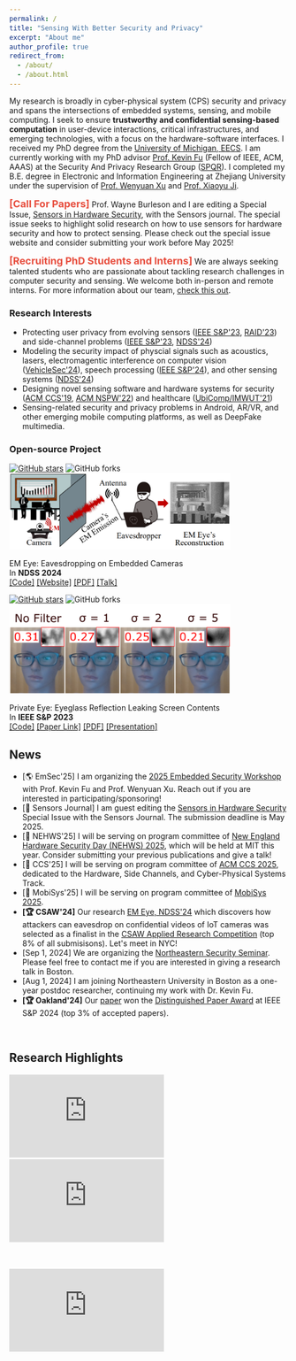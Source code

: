 ```yaml
---
permalink: /
title: "Sensing With Better Security and Privacy"
excerpt: "About me"
author_profile: true
redirect_from: 
  - /about/
  - /about.html
---
```




My research is broadly in cyber-physical system (CPS) security and privacy and spans the intersections of embedded systems, sensing, and mobile computing. I seek to ensure **trustworthy and confidential sensing-based computation** in user-device interactions, critical infrastructures, and emerging technologies, with a focus on the hardware-software interfaces. I received my PhD degree from the [University of Michigan, EECS](https://eecs.engin.umich.edu/). I am currently working with my PhD advisor [Prof. Kevin Fu](https://web.eecs.umich.edu/~kevinfu/) (Fellow of IEEE, ACM, AAAS) at the Security And Privacy Research Group ([SPQR](https://spqrlab1.github.io/)). I completed my B.E. degree in Electronic and Information Engineering at Zhejiang University under the supervision of [Prof. Wenyuan Xu](https://scholar.google.com/citations?user=FCsdj0YAAAAJ&hl=en&oi=ao) and [Prof. Xiaoyu Ji](https://scholar.google.com/citations?user=9D4UYBoAAAAJ&hl=en).  

<span style="color:rgb(231, 76, 60)">__<font size="+1">[Call For Papers]</font>__</span> Prof. Wayne Burleson and I are editing a Special Issue, [Sensors in Hardware Security](https://www.mdpi.com/journal/sensors/special_issues/58QBF63WFW), with the Sensors journal. The special issue seeks to highlight solid research on how to use sensors for hardware security and how to protect sensing. Please check out the special issue website and consider submitting your work before May 2025! 


<span style="color:rgb(231, 76, 60)">__<font size="+1">[Recruiting PhD Students and Interns]</font>__</span> We are always seeking talented students who are passionate about tackling research challenges in computer security and sensing. We welcome both in-person and remote interns. For more information about our team, [check this out](./team/). 

<!-- I encourage you to [use this Google Form](https://docs.google.com/forms/d/e/1FAIpQLScxbOr8iBbGeKrfdWzBFqdF-GASDRhi94EGK9xUv4zQso4ioA/viewform?usp=sf_link) to get in touch.  -->



### Research Interests


* Protecting user privacy from evolving sensors ([IEEE S&P'23](/files/oakland23-privateeye.pdf), [RAID'23](/files/raid23.pdf)) and side-channel problems ([IEEE S&P'23](https://sideeyeattack.github.io/Website/), [NDSS'24](https://emeyeattack.github.io/Website/))
* Modeling the security impact of physcial signals such as acoustics, lasers, electromagentic interference on computer vision ([VehicleSec'24](/files/vehiclesec24.pdf)), speech processing ([IEEE S&P'24](/files/oakland24.pdf)), and other sensing systems ([NDSS'24](https://sites.google.com/view/ghosttype-demo))  
* Designing novel sensing software and hardware systems for security ([ACM CCS'19](/files/ccs19.pdf), [ACM NSPW'22](/files/nspw22.pdf)) and healthcare ([UbiComp/IMWUT'21](https://spqrlab1.github.io/N95deconProject.html)) 
* Sensing-related security and privacy problems in Android, AR/VR, and other emerging mobile computing platforms, as well as DeepFake multimedia.  

<!-- with a focus on the following topics: 
* The gaps between existing computation abstractions and actual hardware/software implementations in embedded sensing systems.
* The techniques for using existing sensors to extract extra modalities of signals using data-driven approaches informed by sensor physics.
* The downstream security and privacy problems as well as the new opportunities in biometric data collection and digital forensics.  -->







### Open-source Project 


<a href="https://github.com/longyan97/EMEye_Tutorial/stargazers"><img alt="GitHub stars" src="https://img.shields.io/github/stars/longyan97/EMEye_Tutorial"></a> <img alt="GitHub forks" src="https://img.shields.io/github/forks/longyan97/EMEye_Tutorial"><br>
<img src="/images/emeye.png" width="400" alt="logo"><br>

EM Eye: Eavesdropping on Embedded Cameras <br>
In <strong>NDSS 2024</strong> <br>
[[Code]](https://github.com/longyan97/EMEye_Tutorial) [[Website]](https://emeyeattack.github.io/Website/)  [[PDF]](/files/ndss24-emeye.pdf)  [[Talk]](https://www.youtube.com/watch?v=5oR5GU6_xnM) 



<a href="https://github.com/longyan97/EyeglassFilter/stargazers"><img alt="GitHub stars" src="https://img.shields.io/github/stars/longyan97/EyeglassFilter"></a> <img alt="GitHub forks" src="https://img.shields.io/github/forks/longyan97/EyeglassFilter"><br>
<img src="/images/eyeglass-filter.png" width="400" alt="logo"><br>

Private Eye: Eyeglass Reflection Leaking Screen Contents <br>
In <strong>IEEE S&P 2023</strong> <br>
[[Code]](https://github.com/longyan97/EyeglassFilter) [[Paper Link]](https://www.computer.org/csdl/proceedings-article/sp/2023/933600a870/1OXGUMtuJLa)  [[PDF]](/files/oakland23-privateeye.pdf)  [[Presentation]](https://www.youtube.com/watch?v=1Cz_Zp-uEE8&list=PL0pRF4xvoD0kRsa5AeL9ncGw7CnLdIr7A&index=114) 



## News

* [🌎 EmSec'25] I am organizing the [2025 Embedded Security Workshop](https://spqrlab1.github.io/securityworkshop2025.html) with Prof. Kevin Fu and Prof. Wenyuan Xu. Reach out if you are interested in participating/sponsoring!
* [🔬 Sensors Journal] I am guest editing the [Sensors in Hardware Security](https://www.mdpi.com/journal/sensors/special_issues/58QBF63WFW) Special Issue with the Sensors Journal. The submission deadline is May 2025. 
* [🔬 NEHWS'25] I will be serving on program committee of [New England Hardware Security Day (NEHWS) 2025](https://nehws.org/), which will be held at MIT this year. Consider submitting your previous publications and give a talk!  
* [🔬 CCS'25]  I will be serving on program committee of [ACM CCS 2025](https://www.sigsac.org/ccs/CCS2025/), dedicated to the Hardware, Side Channels, and Cyber-Physical Systems Track. 
* [🔬 MobiSys'25] I will be serving on program committee of [MobiSys 2025](https://sigmobile.org/mobisys/2025/#). 
* **[🏆 CSAW'24]** Our research [EM Eye, NDSS'24](https://github.com/longyan97/EMEye_Tutorial) which discovers how attackers can eavesdrop on confidential videos of IoT cameras was selected as a finalist in the [CSAW Applied Research Competition](https://www.csaw.io/research) (top 8% of all submisisons). Let's meet in NYC!
* [Sep 1, 2024] We are organizing the [Northeastern Security Seminar](https://securityseminar.sites.northeastern.edu/). Please feel free to contact me if you are interested in giving a research talk in Boston. 
* [Aug 1, 2024] I am joining Northeastern University in Boston as a one-year postdoc researcher, continuing my work with Dr. Kevin Fu. 
* **[🏆 Oakland'24]** Our [paper](https://yanlong.site/files/oakland24.pdf) won the [Distinguished Paper Award](https://sp2024.ieee-security.org/awards.html) at IEEE S&P 2024 (top 3% of accepted papers). 

<!-- * [May  8, 2024] 🏆 Excited to win the first place in the [HOST 2024 PhD Dissertation Competition](http://www.hostsymposium.org/index.php)!
* [April 8, 2024] 🏅 I am selected as a [CPS Rising Star, Class of 2024](https://risingstars.linklab.virginia.edu/2024/).  
* [Feb, 2024] 🔬 I am starting to serve on the program committee of [USENIX 2024](https://www.usenix.org/conference/usenixsecurity24). 
* [Feb 13-16, 2024] I will be in Singapore and give a talk at the [National University of Singapore](https://www.comp.nus.edu.sg/cs/). 
* [Jan 25, 2024] Our threat modeling paper is appearing at [VehicleSec 2024](https://www.ndss-symposium.org/ndss2024/co-located-events/vehiclesec/), demonstrating how acoustic interference induced by ablation and air ionization of high-power lasers could affect motion sensors, cameras, and computer vision algorithms of drones. 
* [Oct 11, 2023] I'm giving a joint seminar talk and research demo with Dr. Kevin Fu at [University of Washington, Seattle](https://www.cs.washington.edu/).   
* [Oct 4, 2023] I'm giving a talk at [MIT CSAIL](https://calendar.csail.mit.edu/events/269336).   
* [Sep 15, 2023] My paper EM Eye is accepted at NDSS'24 without revisions (35 papers accepted out of 483 submitted, top 7.2%). We demonstrate how attackers may visually spy on households by analyzing side-channel EM leakage of smart home cameras owned by the victim. Demos will be put up soon!   
* [Aug 15, 2023] 🔬 I am very excited to contribute to the First International Workshop on Security and Privacy of Sensing Systems [(Sensors S&P 2023, co-located with SenSys)](https://sensorssp.github.io/sensorssp23/) as a program committee member. Please see the CFP and consider joining us in Istanbul!   
* [July 19, 2023] 🔬 I will be serving on the technical program committee of the 19th International Conference on Mobility, Sensing and Networking [(MSN 2023)](https://ieee-msn.org/2023/). The paper submission deadline is Aug 5. Please consider submitting your works here!  
* [June 22, 2023] Our paper on keyboard sensing security conditionally accepted at [NDSS 2024](https://www.ndss-symposium.org/ndss2024/). 
* [June 16, 2023] One co-first authored paper on Android sensor security conditionally accepted at [RAID 2023](https://raid2023.org/welcome.html). 
* [April 10, 2023] Our website for the [Side Eye project](https://sideeyeattack.github.io/Website/) is up. Check out the speech samples extracted from muted videos! 
* [Mar 27, 2023] Our position paper on [satellite security threat modeling](/files/spacesec23.pdf) is invited to be presented at [CySat 2023](https://cysat.eu/) in Paris.  
* [Mar 3, 2023] 🏅 I am honored to receive the [Rackham Predoctoral Fellowship](https://ece.engin.umich.edu/stories/yan-long-awarded-predoctoral-fellowship-to-support-research-impacting-secure-communications)! 
* [Feb 27, 2023] We presented our position paper on future sensor spoofing threats against satellites systems in [the first Space Security Workshop](https://www.ndss-symposium.org/ndss-program/spacesec-2023/).  -->

<br/>
<script type='text/javascript' id='clustrmaps' src='//cdn.clustrmaps.com/map_v2.js?cl=222222&w=400&t=tt&d=qw-7KviMSKIKIJZ322P9tqiNLxtNcDXkz5mAL0WL1wY&co=f6f6f6&ct=808080&cmo=2c8cf1&cmn=2c8cf1'></script>

## Research Highlights

<iframe width="280" height="150" src="https://www.youtube.com/embed/U7w2jyo62s0" title="YouTube video player" frameborder="0" allow="accelerometer; clipboard-write; encrypted-media; gyroscope; picture-in-picture; web-share" allowfullscreen></iframe>
&nbsp;

<iframe width="280" height="150" src="https://www.youtube.com/embed/zYT-q4dQglU" title="YouTube video player" frameborder="0" allow="accelerometer; clipboard-write; encrypted-media; gyroscope; picture-in-picture; web-share" allowfullscreen></iframe>

&nbsp;

<iframe width="280" height="150" src="https://www.youtube.com/embed/yar8wrLV9s0" title="YouTube video player" frameborder="0" allow="accelerometer;  clipboard-write; encrypted-media; gyroscope; picture-in-picture; web-share" allowfullscreen></iframe>

